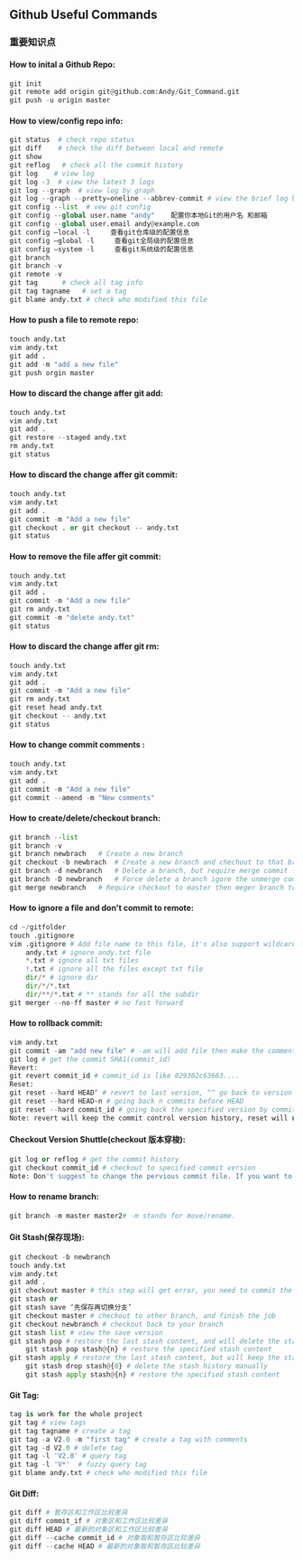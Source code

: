 ## Github Useful Commands
### 重要知识点
#### How to inital a Github Repo:
```python
git init 
git remote add origin git@github.com:Andy/Git_Command.git
git push -u origin master
```
#### How to view/config repo info:
```python
git status  # check repo status
git diff    # check the diff between local and remote
git show    
git reflog   # check all the commit history
git log    # view log
git log -3  # view the latest 3 logs
git log --graph  # view log by graph
git log --graph --pretty=oneline --abbrev-commit # view the brief log by graph
git config --list  # vew git config
git config --global user.name "andy"    配置你本地Git的用户名 和邮箱
git config --global user.email andy@example.com
git config –local -l     查看git仓库级的配置信息
git config –global -l     查看git全局级的配置信息
git config –system -l     查看git系统级的配置信息
git branch
git branch -v
git remote -v 
git tag      # check all tag info 
git tag tagname   # set a tag 
git blame andy.txt # check who modified this file


```    
#### How to push a file to remote repo:
```python
touch andy.txt
vim andy.txt
git add .
git add -m "add a new file"
git push orgin master
```
#### How to discard the change affer git add:
```python
touch andy.txt
vim andy.txt
git add .
git restore --staged andy.txt
rm andy.txt
git status
``` 
#### How to discard the change affer git commit:
```python
touch andy.txt
vim andy.txt
git add .
git commit -m "Add a new file"
git checkout . or git checkout -- andy.txt
git status
``` 
#### How to remove the file affer git commit:
```python
touch andy.txt
vim andy.txt
git add .
git commit -m "Add a new file"
git rm andy.txt
git commit -m "delete andy.txt"
git status
``` 
#### How to discard the change affer git rm:
```python
touch andy.txt
vim andy.txt
git add .
git commit -m "Add a new file"
git rm andy.txt
git reset head andy.txt
git checkout -- andy.txt
git status

``` 
#### How to change commit comments :
```python
touch andy.txt
vim andy.txt
git add .
git commit -m "Add a new file"
git commit --amend -m "New comments"

``` 
#### How to create/delete/checkout branch:
```python
git branch --list
git branch -v
git branch newbrach   # Create a new branch
git checkout -b newbrach  # Create a new branch and chechout to that branch
git branch -d newbranch   # Delete a branch, but require merge commit first
git branch -D newbranch   # Force delete a branch igore the unmerge commit
git merge newbranch   # Require checkout to master then meger branch to master

``` 
#### How to ignore a file and don't commit to remote:
```python
cd ~/gitfolder
touch .gitignore
vim .gitignore # Add file name to this file, it's also support wildcard.
    andy.txt # ignore andy.txt file
    *.txt # ignore all txt files
    !.txt # ignore all the files except txt file
    dir/* # ignore dir 
    dir/*/*.txt
    dir/**/*.txt # ** stands for all the subdir
git merger --no-ff master # no fast forward

``` 
#### How to rollback commit:
```python
vim andy.txt
git commit -am "add new file" # -am will add file then make the comments. Equal to (git add . + git commit -m "add new file"), but can not use for the first time after the file create. 
git log # get the commit SHA1(commit_id)
Revert:
git revert commit_id # commit_id is like 029302c63663....
Reset:
git reset --hard HEAD^ # revert to last version, ^^ go back to version
git reset --hard HEAD~n # going back n commits before HEAD
git reset --hard commit_id # going back the specified version by commit_id
Note: revert will keep the commit control version history, reset will not keep the version history, but it can be find by 'git reflog' or '--keep'. A revert is the best choice for undoing changes

``` 

#### Checkout Version Shuttle(checkout 版本穿梭):
```python
git log or reflog # get the commit history
git checkout commit_id # checkout to specified commit version
Note: Don't suggest to change the pervious commit file. If you want to change file in pervious version, suggest to create a new branch.


``` 

#### How to rename branch:
```python
git branch -m master master2# -m stands for move/rename. 

``` 

#### Git Stash(保存现场): 
```python
git checkout -b newbranch
touch andy.txt
vim andy.txt 
git add .
git checkout master # this step will get error, you need to commit the change or stash the change
git stash or
git stash save ‘先保存再切换分支’
git checkout master # checkout to other branch, and finish the job
git checkout newbranch # checkout back to your branch
git stash list # view the save version
git stash pop # restore the last stash content, and will delete the stash version(view by git stash list)
    git stash pop stash@{n} # restore the specified stash content
git stash apply # restore the last stash content, but will keep the stash version(view by git stash list)
    git stash drop stash@{0} # delete the stash history manually
    git stash apply stash@{n} # restore the specified stash content

``` 

#### Git Tag: 
```python
tag is work for the whole project
git tag # view tags
git tag tagname # create a tag
git tag -a V2.0 -m "first tag" # create a tag with comments
git tag -d V2.0 # delete tag
git tag -l 'V2.0' # query tag
git tag -l 'V*'  # fuzzy query tag
git blame andy.txt # check who modified this file

```

#### Git Diff: 
```python
git diff # 暂存区和工作区比较差异
git diff commit_if # 对象区和工作区比较差异
git diff HEAD # 最新的对象区和工作区比较差异
git diff --cache commit_id # 对象取和暂存区比较差异
git diff --cache HEAD # 最新的对象取和暂存区比较差异

```
